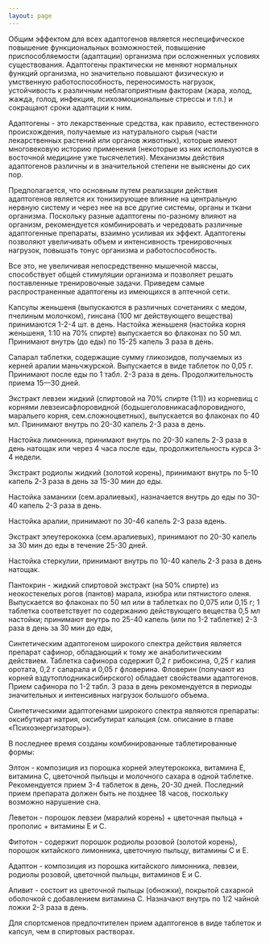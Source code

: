 ```yaml
---
layout: page
---
```

Общим эффектом для всех адаптогенов является неспецифическое повышение функциональных возможностей, повышение приспособляемости (адаптации) организма при осложненных условиях существования. Адаптогены практически не меняют нормальных функций организма, но значительно повышают физическую и умственную работоспособность, переносимость нагрузок, устойчивость к различным неблагоприятным факторам (жара, холод, жажда, голод, инфекция, психоэмоциональные стрессы и т.п.) и сокращают сроки адаптации к ним.

Адаптогены - это лекарственные средства, как правило, естественного происхождения, получаемые из натурального сырья (части лекарственных растений или органов животных), которые имеют многовековую историю применения (некоторые из них используются в восточной медицине уже тысячелетия). Механизмы действия адаптогенов различны и в значительной степени не выяснены до сих пор.

Предполагается, что основным путем реализации действия адаптогенов является их тонизирующее влияние на центральную нервную систему и через нее на все другие системы, органы и ткани организма. Поскольку разные адаптогены по-разному влияют на организм, рекомендуется комбинировать и чередовать различные адаптогенные препараты, взаимно усиливая их эффект. Адаптогены позволяют увеличивать объем и интенсивность тренировочных нагрузок, повышать тонус организма и работоспособность.

Все это, не увеличивая непосредственно мышечной массы, способствует общей стимуляции организма и позволяет решать поставленные тренировочные задачи. Приведем самые распространенные адаптогены из имеющихся в аптечной сети.

Капсулы женьшеня (выпускаются в различных сочетаниях с медом, пчелиным молочком), гинсана (100 мг действующего вещества) принимаются 1-2-4 шт. в день. Настойка женьшеня (настойка корня женьшеня, 1:10 на 70% спирте) выпускается во флаконах по 50 мл. Принимают внутрь (до еды) по 15-25 капель 3 раза в день.

Сапарал таблетки, содержащие сумму гликозидов, получаемых из керней аралии маньчжурской. Выпускается в виде таблеток по 0,05 г. Принимают после еды по 1 табл. 2-3 раза в день. Продолжительность приема 15—30 дней.

Экстракт левзеи жидкий (спиртовой на 70% спирте (1:1)) из корневищ с корнями левзеисафлоровидной (бодьшеголовникасафлоровидного, маральего корня, сем.сложноцветных), выпускается во флаконах по 40 мл. Принимают внутрь по 20-30 капель 2-3 раза в день.

Настойка лимонника, принимают внутрь по 20-30 капель 2-3 раза в день натощак или через 4 часа после еды, продолжительность курса 3-4 недели.

Экстракт родиолы жидкий (золотой корень), принимают внутрь по 5-10 капель 2-3 раза в день за 15-30 мин до еды.

Настойка заманихи (сем.аралиевых), назначается внутрь до еды по 30-40 капель 2-3 раза в день.

Настойка аралии, принимают по 30-46 капель 2-3 раза вдень.

Экстракт элеутерококка (сем.аралиевых), принимают по 20-30 капель за 30 мин до еды в течение 25-30 дней.

Настойка стеркулии, принимают внутрь по 10-40 капель 2-3 раза в день натощак.

Пантокрин - жидкий спиртовой экстракт (на 50% спирте) из неокостенелых рогов (пантов) марала, изюбра или пятнистого оленя. Выпускается во флаконах по 50 мл или в таблетках по 0,075 или 0,15 г; 1 таблетка соответствует по содержанию действующего вещества 0,5 мл настойки; принимают внутрь по 25-40 капель (или по 1-2 таблетке) 2-3 раза в день за 30 мин до еды,

Синтетическим адаптогеном широкого спектра действия является препарат сафинор, обладающий к тому же анаболитическим действием. Таблетка сафинора содержит 0,2 г рибоксина, 0,25 г калия оротата, 0,2 г сапарала и 0,05 г фловерина. Фловерин (получают из корней вздутоплодникасибирского) обладает свойствами адаптогенов. Прием сафинора по 1-2 табл. 3 раза в день рекомендуется в периоды значительных и интенсивных нагрузок большого объема.

Синтетическими адаптогенами широкого спектра являются препараты: оксибутират натрия, оксибутират кальция (см. описание в главе «Психоэнергизаторы»).

В последнее время созданы комбинированные таблетированные формы:

Элтон - композиция из порошка корней элеутерококка, витамина Е, витамина С, цветочной пыльцы и молочного сахара в одной таблетке. Рекомендуется прием 3-4 таблеток в день, 20-30 дней. Последний прием препарата должен быть не позднее 18 часов, поскольку возможно нарушение сна.

Леветон - порошок левзеи (маралий корень) + цветочная пыльца + прополис + витамины Е и С.

Фитотон - содержит порошок родиолы розовой (золотой корень), порошок китайского лимонника, цветочную пыльцу, витамины С и Е.

Адаптон - композиция из порошка китайского лимонника, левзеи, родиолы розовой, цветочной пыльцы, витаминов Е и С.

Апивит - состоит из цветочной пыльцы (обножки), покрытой сахарной оболочкой с добавлением витамина С. Назначают внутрь по 1/2 чайной ложки 2-3 раза в день.

Для спортсменов предпочтителен прием адаптогенов в виде таблеток и капсул, чем в спиртовых растворах.